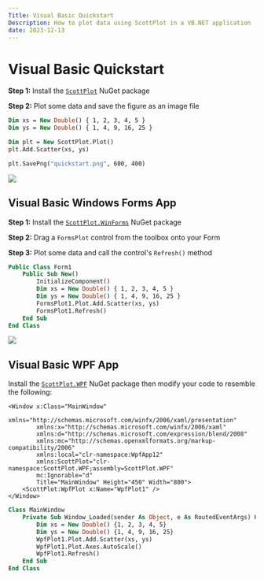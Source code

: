 ```yaml
---
Title: Visual Basic Quickstart
Description: How to plot data using ScottPlot in a VB.NET application
date: 2023-12-13
---
```


# Visual Basic Quickstart

**Step 1:** Install the [`ScottPlot`](https://www.nuget.org/packages/ScottPlot) NuGet package

**Step 2:** Plot some data and save the figure as an image file

```vb
Dim xs = New Double() { 1, 2, 3, 4, 5 }
Dim ys = New Double() { 1, 4, 9, 16, 25 }

Dim plt = New ScottPlot.Plot()
plt.Add.Scatter(xs, ys)

plt.SavePng("quickstart.png", 600, 400)
```

![](/images/quickstart/scottplot-quickstart-console.png)

## Visual Basic Windows Forms App

**Step 1:** Install the [`ScottPlot.WinForms`](https://www.nuget.org/packages/ScottPlot.WinForms) NuGet package

**Step 2:** Drag a `FormsPlot` control from the toolbox onto your Form

**Step 3:** Plot some data and call the control's `Refresh()` method

```vb
Public Class Form1
    Public Sub New()
        InitializeComponent()
        Dim xs = New Double() { 1, 2, 3, 4, 5 }
        Dim ys = New Double() { 1, 4, 9, 16, 25 }
        FormsPlot1.Plot.Add.Scatter(xs, ys)
        FormsPlot1.Refresh()
    End Sub
End Class
```

![](/images/quickstart/scottplot-quickstart-winforms.png)

## Visual Basic WPF App

Install the [`ScottPlot.WPF`](https://www.nuget.org/packages/ScottPlot.WPF) NuGet package then modify your code to resemble the following:

```xaml
<Window x:Class="MainWindow"
        xmlns="http://schemas.microsoft.com/winfx/2006/xaml/presentation"
        xmlns:x="http://schemas.microsoft.com/winfx/2006/xaml"
        xmlns:d="http://schemas.microsoft.com/expression/blend/2008"
        xmlns:mc="http://schemas.openxmlformats.org/markup-compatibility/2006"
        xmlns:local="clr-namespace:WpfApp12" 
        xmlns:ScottPlot="clr-namespace:ScottPlot.WPF;assembly=ScottPlot.WPF"
        mc:Ignorable="d"
        Title="MainWindow" Height="450" Width="800">
    <ScottPlot:WpfPlot x:Name="WpfPlot1" />
</Window>
```

```vb
Class MainWindow
    Private Sub Window_Loaded(sender As Object, e As RoutedEventArgs) Handles Me.Loaded
        Dim xs = New Double() {1, 2, 3, 4, 5}
        Dim ys = New Double() {1, 4, 9, 16, 25}
        WpfPlot1.Plot.Add.Scatter(xs, ys)
        WpfPlot1.Plot.Axes.AutoScale()
        WpfPlot1.Refresh()
    End Sub
End Class
```
